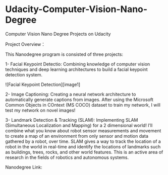 # Udacity-Computer-Vision-Nano-Degree
Computer Vision Nano Degree Projects on Udacity

Project Overview：

This Nanodegree program is consisted of three projects:

1- Facial Keypoint Detectio: Combining knowledge of computer vision techniques and deep learning architectures to build a facial keypoint detection system. 

![Facial Keypoint Detection][image1]

2- Image Captioning: Creating a neural network architecture to automatically generate captions from images. After using the Microsoft Common Objects in COntext (MS COCO) dataset to train my network, I will test my network on novel images!

3- Landmark Detection & Tracking (SLAM): Implementing SLAM (Simultaneous Localization and Mapping) for a 2 dimensional world! I’ll combine what you know about robot sensor measurements and movement to create a map of an environment from only sensor and motion data gathered by a robot, over time. SLAM gives a way to track the location of a robot in the world in real-time and identify the locations of landmarks such as buildings, trees, rocks, and other world features. This is an active area of research in the fields of robotics and autonomous systems.


Nanodegree Link:
